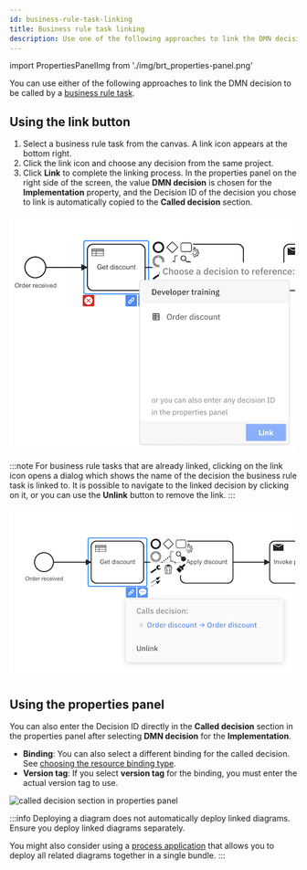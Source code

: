 ```yaml
---
id: business-rule-task-linking
title: Business rule task linking
description: Use one of the following approaches to link the DMN decision to be called by a business rule task.
---
```


import PropertiesPanelImg from './img/brt_properties-panel.png'

You can use either of the following approaches to link the DMN decision to be called by a [business rule task](/components/modeler/bpmn/business-rule-tasks/business-rule-tasks.md).

## Using the link button

1. Select a business rule task from the canvas. A link icon appears at the bottom right.
2. Click the link icon and choose any decision from the same project.
3. Click **Link** to complete the linking process. In the properties panel on the right side of the screen, the value **DMN decision** is chosen for the **Implementation** property, and the Decision ID of the decision you chose to link is automatically copied to the **Called decision** section.

![overlay](img/brt_overlay.png)

:::note
For business rule tasks that are already linked, clicking on the link icon opens a dialog which shows the name of the decision the business rule task is linked to. It is possible to navigate to the linked decision by clicking on it, or you can use the **Unlink** button to remove the link.
:::

![overlay](img/brt_linked.png)

## Using the properties panel

You can also enter the Decision ID directly in the **Called decision** section in the properties panel after selecting **DMN decision** for the **Implementation**.

- **Binding**: You can also select a different binding for the called decision. See [choosing the resource binding type](/docs/components/best-practices/modeling/choosing-the-resource-binding-type.md).
- **Version tag**: If you select **version tag** for the binding, you must enter the actual version tag to use.

<p><img src={PropertiesPanelImg} alt="called decision section in properties panel" style={{width: 430}} /></p>

:::info
Deploying a diagram does not automatically deploy linked diagrams. Ensure you deploy linked diagrams separately.

You might also consider using a [process application](../process-applications.md) that allows you to deploy all related
diagrams together in a single bundle.
:::
